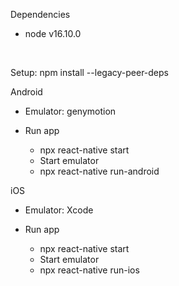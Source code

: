 Dependencies

- node v16.10.0

&nbsp;

Setup:
npm install --legacy-peer-deps

Android

- Emulator: genymotion

- Run app
  - npx react-native start
  - Start emulator
  - npx react-native run-android

iOS

- Emulator: Xcode

- Run app
  - npx react-native start
  - Start emulator
  - npx react-native run-ios
